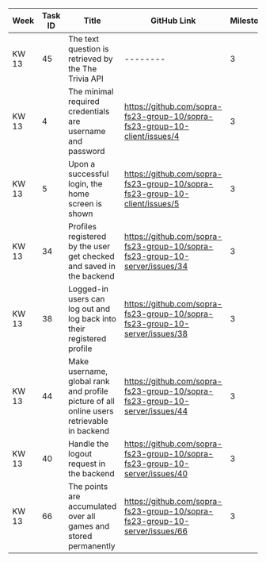 | Week |Task ID | Title                                                  | GitHub Link |Milestone | Sprint | Developer Name | Done | 
| ---  | -------|--------------------------------------------------------|-------------|----------|--------|----------------|------|
|  KW 13 |45 | The text question is retrieved by the The Trivia API        | --------|3         | 1      | Sandrin Hunkeler    | X/O  |
| KW 13 |4 | The minimal required credentials are username and password | https://github.com/sopra-fs23-group-10/sopra-fs23-group-10-client/issues/4 |3         | 1      | Sarah Egger    | X |
| KW 13 |5 | Upon a successful login, the home screen is shown | https://github.com/sopra-fs23-group-10/sopra-fs23-group-10-client/issues/5 |3         | 1      | Sarah Egger    | X |
| KW 13 | 34      | Profiles registered by the user get checked and saved in the backend   | https://github.com/sopra-fs23-group-10/sopra-fs23-group-10-server/issues/34 | 3         | 1      | Patrick Widmer   | X |
| KW 13 | 38      | Logged-in users can log out and log back into their registered profile   | https://github.com/sopra-fs23-group-10/sopra-fs23-group-10-server/issues/38 | 3         | 1      | Patrick Widmer   | X |
| KW 13 | 44      | Make username, global rank and profile picture of all online users retrievable in backend   | https://github.com/sopra-fs23-group-10/sopra-fs23-group-10-server/issues/44 | 3         | 1      | Patrick Widmer   | X |
| KW 13 | 40      | Handle the logout request in the backend   | https://github.com/sopra-fs23-group-10/sopra-fs23-group-10-server/issues/40 | 3         | 1      | Cédric Lüchinger   | X |
| KW 13 | 66      | The points are accumulated over all games and stored permanently   | https://github.com/sopra-fs23-group-10/sopra-fs23-group-10-server/issues/66 | 3         | 1      | Cédric Lüchinger   | X |
